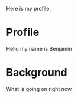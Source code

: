 Here is my profile.
<body>
  <h1>Profile</h1>
  <p> Hello my name is Benjamin</p>
  
<h1>Background</h1>
<p>What is going on right now</p>

  </body>
  </html>
